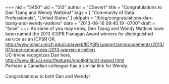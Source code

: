 +++
nid = "3450"
uid = "513"
author = "CSevert"
title = "Congratulations to Dan Tsang and Wendy Watkins!"
tags = [ "Community of Data Professionals", "United States",]
oldpath = "/blog/congratulations-dan-tsang-and-wendy-watkins"
date = "2013-08-16 09:40:19 -0700"
draft = "false"
+++
As some of you may know, Dan Tsang and Wendy Watkins have been named the
2013 ICSPR Flanagan Award winners for distinguished service as an ICPSR
OR,
http://www.icpsr.umich.edu/icpsrweb/ICPSR/support/announcements/2013/07/icpsr-announces-2013-warren-e-miller\
\
UC-Irvine recognizes Dan here,
<http://www.lib.uci.edu//features/spotlights/dt-award.html>\
Perhaps a Canadian colleague has a similar link for Wendy.\
\
Congratulations to both Dan and Wendy!
